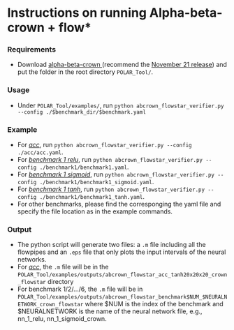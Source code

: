 # Instructions on running Alpha-beta-crown + flow*

### Requirements

* Download <a href=https://github.com/huanzhang12/alpha-beta-CROWN> alpha-beta-crown </a> (recommend the <a href=https://github.com/huanzhang12/alpha-beta-CROWN/tree/7745bd1e6e10ea482c021e5d65b0a56daf0be4a6> November 21 release</a>) and put the folder in the root directory `POLAR_Tool/`.


### Usage
* Under `POLAR_Tool/examples/`, run `python abcrown_flowstar_verifier.py --config ./$benchmark_dir/$benchmark.yaml`

### Example 
* For [*acc*](./acc/), run `python abcrown_flowstar_verifier.py --config ./acc/acc.yaml`.
* For [*benchmark 1 relu*](./benchmark1/), run `python abcrown_flowstar_verifier.py --config ./benchmark1/benchmark1.yaml`.
* For [*benchmark 1 sigmoid*](./benchmark1), run `python abcrown_flowstar_verifier.py --config ./benchmark1/benchmark1_sigmoid.yaml`.
* For [*benchmark 1 tanh*](./benchmark1), run `python abcrown_flowstar_verifier.py --config ./benchmark1/benchmark1_tanh.yaml`.
* For other benchmarks, please find the corresponging the yaml file and specify the file location as in the example commands.

### Output
* The python script will generate two files: a `.m` file including all the flowpipes and an `.eps` file that only plots the input intervals of the neural networks. 
* For [*acc*](./acc/), the `.m` file will be in the `POLAR_Tool/examples/outputs/abcrown_flowstar_acc_tanh20x20x20_crown_flowstar` directory
* For benchmark 1/2/.../6, the `.m` file will be in `POLAR_Tool/examples/outputs/abcrown_flowstar_benchmark$NUM_$NEURALNETWORK_crown_flowstar` where $NUM is the index of the benchmark and $NEURALNETWORK is the name of the neural network file, e.g., nn_1_relu, nn_1_sigmoid_crown.
